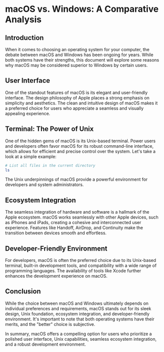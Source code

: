 # macOS vs. Windows: A Comparative Analysis

## Introduction

When it comes to choosing an operating system for your computer, the debate between macOS and Windows has been ongoing for years. While both systems have their strengths, this document will explore some reasons why macOS may be considered superior to Windows by certain users.

## User Interface

One of the standout features of macOS is its elegant and user-friendly interface. The design philosophy of Apple places a strong emphasis on simplicity and aesthetics. The clean and intuitive design of macOS makes it a preferred choice for users who appreciate a seamless and visually appealing experience.

## Terminal: The Power of Unix

One of the hidden gems of macOS is its Unix-based terminal. Power users and developers often favor macOS for its robust command-line interface, which allows for efficient and precise control over the system. Let's take a look at a simple example:

```bash
# List all files in the current directory
ls
```

The Unix underpinnings of macOS provide a powerful environment for developers and system administrators.

## Ecosystem Integration

The seamless integration of hardware and software is a hallmark of the Apple ecosystem. macOS works seamlessly with other Apple devices, such as iPhones and iPads, creating a cohesive and interconnected user experience. Features like Handoff, AirDrop, and Continuity make the transition between devices smooth and effortless.

## Developer-Friendly Environment

For developers, macOS is often the preferred choice due to its Unix-based terminal, built-in development tools, and compatibility with a wide range of programming languages. The availability of tools like Xcode further enhances the development experience on macOS.

## Conclusion

While the choice between macOS and Windows ultimately depends on individual preferences and requirements, macOS stands out for its sleek design, Unix foundation, ecosystem integration, and developer-friendly environment. It's important to note that both operating systems have their merits, and the "better" choice is subjective.

In summary, macOS offers a compelling option for users who prioritize a polished user interface, Unix capabilities, seamless ecosystem integration, and a robust development environment.